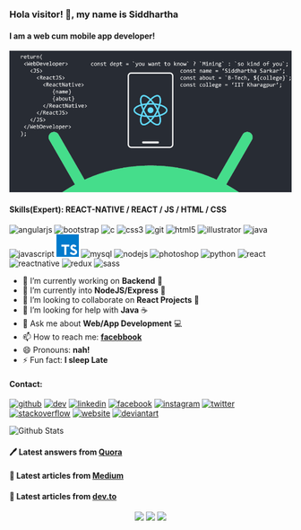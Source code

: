 ### Hola visitor! 👋, my name is Siddhartha
#### I am a web cum mobile app developer!
![_I am a web cum mobile app developer!_](https://raw.githubusercontent.com/siddsarkar/siddsarkar.github.io/master/res/banner.png)


#### Skills(Expert): REACT-NATIVE / REACT / JS / HTML / CSS 

<p align="left"><img src="https://devicons.github.io/devicon/devicon.git/icons/angularjs/angularjs-original.svg" alt="angularjs" width="40" height="40"/> <img src="https://devicons.github.io/devicon/devicon.git/icons/bootstrap/bootstrap-plain.svg" alt="bootstrap" width="40" height="40"/> <img src="https://devicons.github.io/devicon/devicon.git/icons/c/c-original.svg" alt="c" width="40" height="40"/> <img src="https://devicons.github.io/devicon/devicon.git/icons/css3/css3-original-wordmark.svg" alt="css3" width="40" height="40"/> <img src="https://www.vectorlogo.zone/logos/git-scm/git-scm-icon.svg" alt="git" width="40" height="40"/> <img src="https://devicons.github.io/devicon/devicon.git/icons/html5/html5-original-wordmark.svg" alt="html5" width="40" height="40"/> <img src="https://www.vectorlogo.zone/logos/adobe_illustrator/adobe_illustrator-icon.svg" alt="illustrator" width="40" height="40"/> <img src="https://devicons.github.io/devicon/devicon.git/icons/java/java-original-wordmark.svg" alt="java" width="40" height="40"/> <img src="https://devicons.github.io/devicon/devicon.git/icons/javascript/javascript-original.svg" alt="javascript" width="40" height="40"/> <img src="https://raw.githubusercontent.com/github/explore/80688e429a7d4ef2fca1e82350fe8e3517d3494d/topics/typescript/typescript.png" alt="typescript" width="40" height="40"/> <img src="https://devicons.github.io/devicon/devicon.git/icons/mysql/mysql-original-wordmark.svg" alt="mysql" width="40" height="40"/> <img src="https://devicons.github.io/devicon/devicon.git/icons/nodejs/nodejs-original-wordmark.svg" alt="nodejs" width="40" height="40"/> <img src="https://devicons.github.io/devicon/devicon.git/icons/photoshop/photoshop-plain.svg" alt="photoshop" width="40" height="40"/> <img src="https://devicons.github.io/devicon/devicon.git/icons/python/python-original.svg" alt="python" width="40" height="40"/> <img src="https://devicons.github.io/devicon/devicon.git/icons/react/react-original-wordmark.svg" alt="react" width="40" height="40"/> <img src="https://reactnative.dev/img/header_logo.svg" alt="reactnative" width="40" height="40"/> <img src="https://devicons.github.io/devicon/devicon.git/icons/redux/redux-original.svg" alt="redux" width="40" height="40"/> <img src="https://devicons.github.io/devicon/devicon.git/icons/sass/sass-original.svg" alt="sass" width="40" height="40"/></p>


- 🔭 I’m currently working on **Backend** 🌝 
- 🌱 I’m currently into **NodeJS/Express** 🌼 
- 👯 I’m looking to collaborate on **React Projects** 🐬 
- 🤔 I’m looking for help with **Java** ☕ 
- 💬 Ask me about **Web/App Development** 💻 
- 📫 How to reach me: [**facebbook**](http://facebook.com/sidking791) 
- 😄 Pronouns: **nah!**
- ⚡ Fun fact: **I sleep Late** 


#### Contact: 
[<img src='https://cdn.jsdelivr.net/npm/simple-icons@3.0.1/icons/github.svg' alt='github' height='40'>](https://github.com/siddsarkar)  [<img src='https://cdn.jsdelivr.net/npm/simple-icons@3.0.1/icons/dev-dot-to.svg' alt='dev' height='40'>](https://dev.to/siddsarkar)  [<img src='https://cdn.jsdelivr.net/npm/simple-icons@3.0.1/icons/linkedin.svg' alt='linkedin' height='40'>](https://www.linkedin.com/in/siddhartha-sarkar-9363a9193/)  [<img src='https://cdn.jsdelivr.net/npm/simple-icons@3.0.1/icons/facebook.svg' alt='facebook' height='40'>](https://www.facebook.com/sidking791)  [<img src='https://cdn.jsdelivr.net/npm/simple-icons@3.0.1/icons/instagram.svg' alt='instagram' height='40'>](https://www.instagram.com/sidd_sarkar/)  [<img src='https://cdn.jsdelivr.net/npm/simple-icons@3.0.1/icons/twitter.svg' alt='twitter' height='40'>](https://twitter.com/ssarkar791)  [<img src='https://cdn.jsdelivr.net/npm/simple-icons@3.0.1/icons/stackoverflow.svg' alt='stackoverflow' height='40'>](https://stackoverflow.com/users/11958360)  [<img src='https://cdn.jsdelivr.net/npm/simple-icons@3.0.1/icons/icloud.svg' alt='website' height='40'>](https://siddsarkar.github.io/)  [<img src='https://cdn.jsdelivr.net/npm/simple-icons@3.0.1/icons/deviantart.svg' alt='deviantart' height='40'>](https://www.deviantart.com/sidking791)  

![Github Stats](https://github-readme-stats.vercel.app/api?username=siddsarkar&show_icons=true)

#### 🖊 Latest answers from [Quora](https://www.quora.com/profile/Siddharth-502)
#### 📝 Latest articles from [Medium](https://medium.com/@siddsarkar)
#### 📝 Latest articles from [dev.to](https://dev.to/siddsarkar)


<p align="center">
<img src="https://visitor-badge.laobi.icu/badge?page_id=siddsarkar.siddsarkar" />
<img src="https://gpvc.arturio.dev/siddsarkar" />
<img src="https://img.shields.io/badge/dynamic/json?color=brightgreen&label=followers&query=followers&url=https%3A%2F%2Fapi.github.com%2Fusers%2Fsiddsarkar" />
</p>

